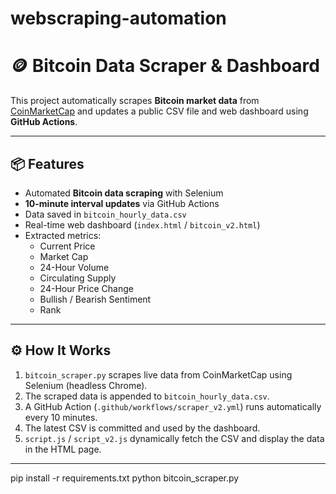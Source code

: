 # webscraping-automation
# 🪙 Bitcoin Data Scraper & Dashboard

This project automatically scrapes **Bitcoin market data** from [CoinMarketCap](https://coinmarketcap.com/currencies/bitcoin/) and updates a public CSV file and web dashboard using **GitHub Actions**.

---

## 📦 Features
- Automated **Bitcoin data scraping** with Selenium  
- **10-minute interval updates** via GitHub Actions  
- Data saved in `bitcoin_hourly_data.csv`  
- Real-time web dashboard (`index.html` / `bitcoin_v2.html`)  
- Extracted metrics:
  - Current Price  
  - Market Cap  
  - 24-Hour Volume  
  - Circulating Supply  
  - 24-Hour Price Change  
  - Bullish / Bearish Sentiment  
  - Rank  

---

## ⚙️ How It Works
1. `bitcoin_scraper.py` scrapes live data from CoinMarketCap using Selenium (headless Chrome).  
2. The scraped data is appended to `bitcoin_hourly_data.csv`.  
3. A GitHub Action (`.github/workflows/scraper_v2.yml`) runs automatically every 10 minutes.  
4. The latest CSV is committed and used by the dashboard.  
5. `script.js` / `script_v2.js` dynamically fetch the CSV and display the data in the HTML page.

---
pip install -r requirements.txt
python bitcoin_scraper.py
